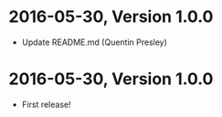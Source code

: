 2016-05-30, Version 1.0.0
=========================

 * Update README.md (Quentin Presley)


2016-05-30, Version 1.0.0
=========================

 * First release!
